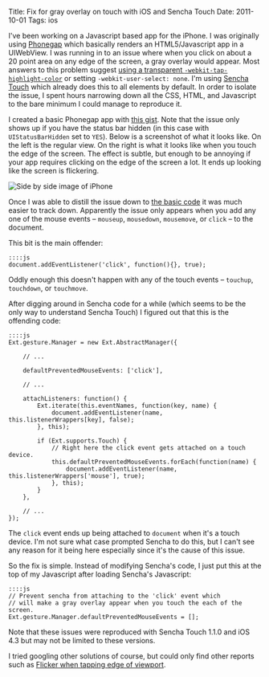 Title: Fix for gray overlay on touch with iOS and Sencha Touch
Date: 2011-10-01
Tags: ios

I've been working on a Javascript based app for the iPhone. I was originally using [Phonegap](http://www.phonegap.com/) which basically renders an HTML5/Javascript app in a UIWebView. I was running in to an issue where when you click on about a 20 point area on any edge of the screen, a gray overlay would appear. Most answers to this problem suggest [using a transparent `-webkit-tap-highlight-color`](http://stackoverflow.com/search?q=webkit-tap-highlight-color) or setting `-webkit-user-select: none`. I'm using [Sencha Touch](http://www.sencha.com/products/touch/) which already does this to all elements by default. In order to isolate the issue, I spent hours narrowing down all the CSS, HTML, and Javascript to the bare minimum I could manage to reproduce it. 

I created a basic Phonegap app with [this gist](http://gist.github.com/1233975). Note that the issue only shows up if you have the status bar hidden (in this case with `UIStatusBarHidden` set to `YES`). Below is a screenshot of what it looks like. On the left is the regular view. On the right is what it looks like when you touch the edge of the screen. The effect is subtle, but enough to be annoying if your app requires clicking on the edge of the screen a lot. It ends up looking like the screen is flickering.

![Side by side image of iPhone](|filename|/images/2011/09/iphone-screen-overlay.jpg "Strange overlay on touch")

Once I was able to distill the issue down to [the basic code](http://gist.github.com/1233975) it was much easier to track down. Apparently the issue only appears when you add any one of the mouse events &ndash; `mouseup`, `mousedown`, `mousemove`, or `click` &ndash; to the document.

This bit is the main offender:

    ::::js
    document.addEventListener('click', function(){}, true);


Oddly enough this doesn't happen with any of the touch events &ndash; `touchup`, `touchdown`, or `touchmove`.

After digging around in Sencha code for a while (which seems to be the only way to understand Sencha Touch) I figured out that this is the offending code:

    ::::js
    Ext.gesture.Manager = new Ext.AbstractManager({

        // ...
        
        defaultPreventedMouseEvents: ['click'],

        // ...

        attachListeners: function() {
            Ext.iterate(this.eventNames, function(key, name) {
                document.addEventListener(name, this.listenerWrappers[key], false);
            }, this);

            if (Ext.supports.Touch) {
                // Right here the click event gets attached on a touch device.
                this.defaultPreventedMouseEvents.forEach(function(name) {
                    document.addEventListener(name, this.listenerWrappers['mouse'], true);
                }, this);
            }
        },
        
        // ...
    });


The `click` event ends up being attached to `document` when it's a touch device. I'm not sure what case prompted Sencha to do this, but I can't see any reason for it being here especially since it's the cause of this issue.

So the fix is simple. Instead of modifying Sencha's code, I just put this at the top of my Javascript after loading Sencha's Javascript:

    ::::js
    // Prevent sencha from attaching to the 'click' event which
    // will make a gray overlay appear when you touch the each of the screen.
    Ext.gesture.Manager.defaultPreventedMouseEvents = [];

Note that these issues were reproduced with Sencha Touch 1.1.0 and iOS 4.3 but may not be limited to these versions.

I tried googling other solutions of course, but could only find other reports such as [Flicker when tapping edge of viewport](http://www.sencha.com/forum/showthread.php?146243-Flicker-when-tapping-edge-of-viewport).